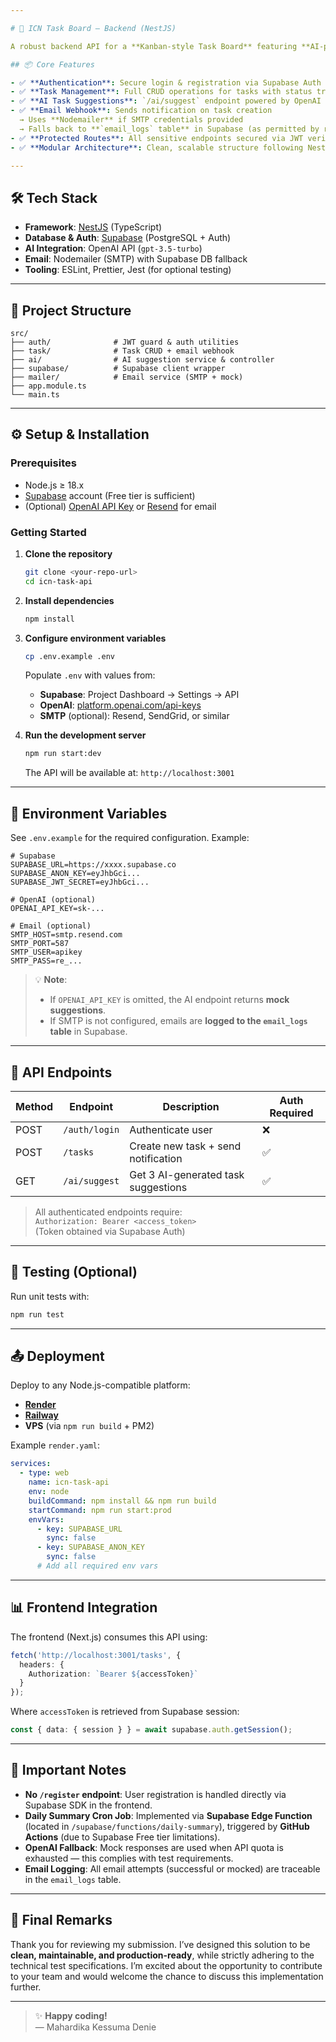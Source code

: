 ```yaml
---

# 🚀 ICN Task Board – Backend (NestJS)

A robust backend API for a **Kanban-style Task Board** featuring **AI-powered suggestions**, **automated email notifications**, and **daily task summaries**. Built with **NestJS** and integrated with **Supabase** for authentication, database, and serverless functions.

## 📦 Core Features

- ✅ **Authentication**: Secure login & registration via Supabase Auth (JWT)
- ✅ **Task Management**: Full CRUD operations for tasks with status tracking (`Todo`, `In Progress`, `Done`)
- ✅ **AI Task Suggestions**: `/ai/suggest` endpoint powered by OpenAI (with graceful fallback to mock responses)
- ✅ **Email Webhook**: Sends notification on task creation  
  → Uses **Nodemailer** if SMTP credentials provided  
  → Falls back to **`email_logs` table** in Supabase (as permitted by requirements)
- ✅ **Protected Routes**: All sensitive endpoints secured via JWT verification
- ✅ **Modular Architecture**: Clean, scalable structure following NestJS best practices

---
```


## 🛠 Tech Stack

- **Framework**: [NestJS](https://nestjs.com/) (TypeScript)
- **Database & Auth**: [Supabase](https://supabase.com/) (PostgreSQL + Auth)
- **AI Integration**: OpenAI API (`gpt-3.5-turbo`)
- **Email**: Nodemailer (SMTP) with Supabase DB fallback
- **Tooling**: ESLint, Prettier, Jest (for optional testing)

---

## 📁 Project Structure

```
src/
├── auth/              # JWT guard & auth utilities
├── task/              # Task CRUD + email webhook
├── ai/                # AI suggestion service & controller
├── supabase/          # Supabase client wrapper
├── mailer/            # Email service (SMTP + mock)
├── app.module.ts
└── main.ts
```

---

## ⚙️ Setup & Installation

### Prerequisites
- Node.js ≥ 18.x
- [Supabase](https://supabase.com/) account (Free tier is sufficient)
- (Optional) [OpenAI API Key](https://platform.openai.com/api-keys) or [Resend](https://resend.com) for email

### Getting Started

1. **Clone the repository**
   ```bash
   git clone <your-repo-url>
   cd icn-task-api
   ```

2. **Install dependencies**
   ```bash
   npm install
   ```

3. **Configure environment variables**
   ```bash
   cp .env.example .env
   ```
   Populate `.env` with values from:
   - **Supabase**: Project Dashboard → Settings → API
   - **OpenAI**: [platform.openai.com/api-keys](https://platform.openai.com/api-keys)
   - **SMTP** (optional): Resend, SendGrid, or similar

4. **Run the development server**
   ```bash
   npm run start:dev
   ```
   The API will be available at: `http://localhost:3001`

---

## 🔑 Environment Variables

See `.env.example` for the required configuration. Example:

```env
# Supabase
SUPABASE_URL=https://xxxx.supabase.co
SUPABASE_ANON_KEY=eyJhbGci...
SUPABASE_JWT_SECRET=eyJhbGci...

# OpenAI (optional)
OPENAI_API_KEY=sk-...

# Email (optional)
SMTP_HOST=smtp.resend.com
SMTP_PORT=587
SMTP_USER=apikey
SMTP_PASS=re_...
```

> 💡 **Note**:  
> - If `OPENAI_API_KEY` is omitted, the AI endpoint returns **mock suggestions**.  
> - If SMTP is not configured, emails are **logged to the `email_logs` table** in Supabase.

---

## 📡 API Endpoints

| Method | Endpoint             | Description                        | Auth Required |
|--------|----------------------|------------------------------------|---------------|
| POST   | `/auth/login`        | Authenticate user                  | ❌            |
| POST   | `/tasks`             | Create new task + send notification| ✅            |
| GET    | `/ai/suggest`        | Get 3 AI-generated task suggestions| ✅            |

> All authenticated endpoints require:  
> `Authorization: Bearer <access_token>`  
> (Token obtained via Supabase Auth)

---

## 🧪 Testing (Optional)

Run unit tests with:
```bash
npm run test
```

---

## 📤 Deployment

Deploy to any Node.js-compatible platform:

- **[Render](https://render.com)**
- **[Railway](https://railway.app)**
- **VPS** (via `npm run build` + PM2)

Example `render.yaml`:
```yaml
services:
  - type: web
    name: icn-task-api
    env: node
    buildCommand: npm install && npm run build
    startCommand: npm run start:prod
    envVars:
      - key: SUPABASE_URL
        sync: false
      - key: SUPABASE_ANON_KEY
        sync: false
      # Add all required env vars
```

---

## 📊 Frontend Integration

The frontend (Next.js) consumes this API using:
```ts
fetch('http://localhost:3001/tasks', {
  headers: {
    Authorization: `Bearer ${accessToken}`
  }
});
```
Where `accessToken` is retrieved from Supabase session:
```ts
const { data: { session } } = await supabase.auth.getSession();
```

---

## 📝 Important Notes

- **No `/register` endpoint**: User registration is handled directly via Supabase SDK in the frontend.
- **Daily Summary Cron Job**: Implemented via **Supabase Edge Function** (located in `/supabase/functions/daily-summary`), triggered by **GitHub Actions** (due to Supabase Free tier limitations).
- **OpenAI Fallback**: Mock responses are used when API quota is exhausted — this complies with test requirements.
- **Email Logging**: All email attempts (successful or mocked) are traceable in the `email_logs` table.

---

## 🌟 Final Remarks

Thank you for reviewing my submission. I’ve designed this solution to be **clean, maintainable, and production-ready**, while strictly adhering to the technical test specifications. I’m excited about the opportunity to contribute to your team and would welcome the chance to discuss this implementation further.

---

> ✨ **Happy coding!**  
> — Mahardika Kessuma Denie
